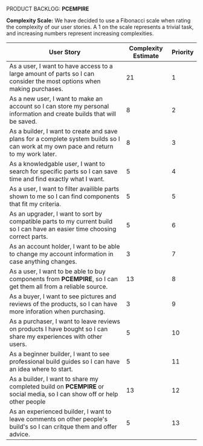 PRODUCT BACKLOG: **PCEMPIRE**

__Complexity Scale:__
We have decided to use a Fibonacci scale when rating the complexity of our user stories.
A 1 on the scale represents a trivial task, and increasing numbers represent increasing complexities.

|User Story|Complexity Estimate|Priority|
|---|---|---|
|As a user, I want to have access to a large amount of parts so I can consider the most options when making purchases.|21|1|
|As a new user, I want to make an account so I can store my personal information and create builds that will be saved.|8|2|
|As a builder, I want to create and save plans for a complete system builds so I can work at my own pace and return to my work later.|8|3|
|As a knowledgable user, I want to search for specific parts so I can save time and find exactly what I want.|5|4|
|As a user, I want to filter availible parts shown to me so I can find components that fit my criteria.|5|5|
|As an upgrader, I want to sort by compatible parts to my current build so I can have an easier time choosing correct parts.|5|6|
|As an account holder, I want to be able to change my account information in case anything changes.|3|7|
|As a user, I want to be able to buy components from **PCEMPIRE**, so I can get them all from a reliable source.|13|8|
|As a buyer, I want to see pictures and reviews of the products, so I can have more inforation when purchasing.|3|9|
|As a purchaser, I want to leave reviews on products I have bought so I can share my experiences with other users.|5|10|
|As a beginner builder, I want to see professional build guides so I can have an idea where to start.|5|11|
|As a builder, I want to share my completed build on **PCEMPIRE** or social media, so I can show off or help other people|13|12|
|As an experienced builder, I want to leave comments on other people's build's so I can critque them and offer advice.|5|13|

